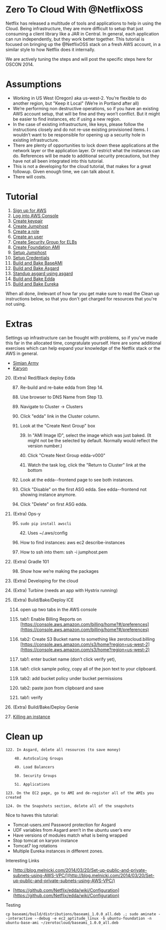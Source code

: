 # Zero To Cloud With @NetflixOSS

Netflix has released a multitude of tools and applications to help in using the Cloud. Being infrastructure, they are
more difficult to setup that just consuming a client library like a JAR in Central. In general, each application
can run independently, but they work better together. This tutorial is focused on bringing up the @NetflixOSS stack
 on a fresh AWS account, in a similar style to how Netflix does it internally. 

We are actively tuning the steps and will post the specific steps here for OSCON 2014.

# Assumptions

* Working in US West (Oregon) aka us-west-2. You’re flexible to do another region, but "Keep it Local" (We’re in Portland after all)
* We’re performing non destructive operations, so if you have an existing AWS account setup, that will be fine and they won’t conflict. But it might be easier to find instances, etc if using a new region.
* In the case of existing infrastructure, like keys, please follow the instructions closely and do not re-use existing provisioned items. I wouldn’t want to be responsible for opening up a security hole in existing infrastructure.
* There are plenty of opportunities to lock down these applications at the network layer or the application layer. Or restrict what the instances can do. References will be made to additional security precautions, but they have not all been integrated into this tutorial.
* This is not a developing for the cloud tutorial, that makes for a great followup. Given enough time, we can talk about it.
* There will costs.

# Tutorial

1. [Sign up for AWS](tutorial/Signup.md)
2. [Log into AWS Console](tutorial/Login.md)
3. [Create keypair](tutorial/Keypair.md)
4. [Create Jumphost](tutorial/Jumphost.md)
5. [Create a role](tutorial/CreateRole.md)
6. [Create an user](tutorial/CreateUser.md)
7. [Create Security Group for ELBs](tutorial/SecurityGroups.md)
8. [Create Foundation AMI](tutorial/FoundationAMI.md)
9. [Setup Jumphost](tutorial/SshJumphost.md)
10. [Setup Credentials](tutorial/Credentials.md)
11. [Build and Bake BaseAMI](tutorial/BaseAMI.md)
12. [Build and Bake Asgard](tutorial/AsgardBake.md)
13. [Standup asgard using asgard](tutorial/AsgardStandalone.md)
14. [Build and Bake Edda](tutorial/Edda.md)
15. [Build and Bake Eureka](tutorial/Eureka.md)

When all done, ilrelevant of how far you get make sure to read the Clean up instructions below, so that you don't get charged for resources that you're not using.

# Extras

Settings up infrastructure can be frought with problems, so if you've made this far in the allocated time, congratulate yourself.
Here are some additional exercises which can help expand your knowledge of the Netflix stack or the AWS in general.

* [Simian Army](tutorial/SimianArmy.md)
* [Karyon](tutorial/Karyon.md)


20. (Extra) Red/Black deploy Edda

    87. Re-build and re-bake edda from Step 14.

    88. Use browser to DNS Name from Step 13.

    89. Navigate to Cluster -> Clusters

    90. Click "edda" link in the Cluster column.

    91. Look at the "Create Next Group" box

        39. In "AMI Image ID", select the image which was just baked. (It might not be the selected by default. Normally would reflect the version number.)

        40. Click "Create Next Group edda-v000"

        41. Watch the task log, click the "Return to Cluster" link at the bottom

    92. Look at the edda--frontend page to see both instances.

    93. Click "Disable" on the first ASG edda. See edda--frontend not showing instance anymore.

    94. Click "Delete" on first ASG edda.

21. (Extra) Ops-y

    95. `sudo pip install awscli`

        42. Uses ~/.aws/config

    96. How to find instances: aws ec2 describe-instances

    97. How to ssh into them: ssh -i jumphost.pem <dns name>

22. (Extra) Gradle 101

    98. Show how we’re making the packages


25. (Extra) Developing for the cloud

26. (Extra) Turbine (needs an app with Hystrix running)

27. (Extra) Build/Bake/Deploy ICE

    114. open up two tabs in the AWS console

    115. tab1: Enable Billing Reports on [https://console.aws.amazon.com/billing/home?#/preferences](https://console.aws.amazon.com/billing/home?#/preferences)

    116. tab2: Create S3 Bucket name to something like zerotocloud.billing [https://console.aws.amazon.com/s3/home?region=us-west-2](https://console.aws.amazon.com/s3/home?region=us-west-2)

    117. tab1: enter bucket name (don’t click verify yet),

    118. tab1: click sample policy, copy all of the json text to your clipboard.

    119. tab2: add bucket policy under bucket permissions

    120. tab2: paste json from clipboard and save

    121. tab1: verify

28. (Extra) Build/Bake/Deploy Genie

18. [Killing an instance](tutorial/ASG)


# Clean up

    122. In Asgard, delete all resources (to save money)

        48. AutoScaling Groups

        49. Load Balancers

        50. Security Groups

        51. Applications

    123. On the EC2 page, go to AMI and de-register all of the AMIs you created

    124. On the Snapshots section, delete all of the snapshots

Nice to haves this tutorial:

* Tomcat-users.xml Password protection for Asgard
* UDF variables from Asgard aren’t in the ubuntu user’s env
* Have versions of modules match what is being wrapped
* Stop tomcat on karyon instance
* Tomcat7 log rotations
* Multiple Eureka instances in different zones.

Interesting Links

* [http://blog.melnicki.com/2014/03/20/Set-up-public-and-private-subnets-using-AWS-VPC/](http://blog.melnicki.com/2014/03/20/Set-up-public-and-private-subnets-using-AWS-VPC/)

* [https://github.com/Netflix/edda/wiki/Configuration](https://github.com/Netflix/edda/wiki/Configuration)

Testing

`cp baseami/build/distributions/baseami_1.0.0_all.deb .; sudo aminate --interactive --debug -e ec2_aptitude_linux -b ubuntu-foundation -n ubuntu-base-ami ~/zerotocloud/baseami_1.0.0_all.deb`


